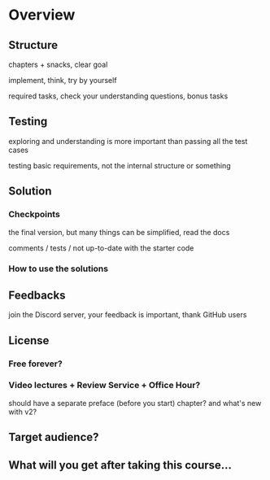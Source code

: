 # Overview

## Structure

chapters + snacks, clear goal

implement, think, try by yourself

required tasks, check your understanding questions, bonus tasks

## Testing

exploring and understanding is more important than passing all the test cases

testing basic requirements, not the internal structure or something

## Solution

### Checkpoints

the final version, but many things can be simplified, read the docs

comments / tests / not up-to-date with the starter code

### How to use the solutions

## Feedbacks

join the Discord server, your feedback is important, thank GitHub users

## License

### Free forever?

### Video lectures + Review Service + Office Hour?

should have a separate preface (before you start) chapter? and what's new with v2?

## Target audience?

## What will you get after taking this course...
